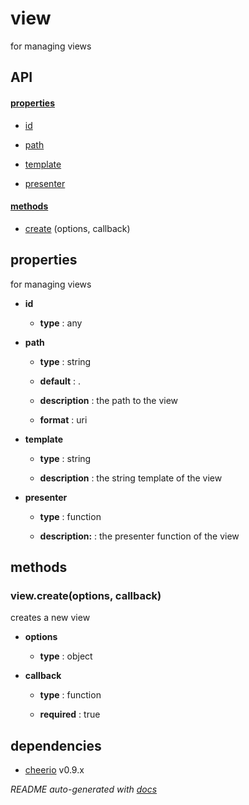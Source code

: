 # view


for managing views



## API

#### [properties](#view-properties)

  - [id](#view-properties-id)

  - [path](#view-properties-path)

  - [template](#view-properties-template)

  - [presenter](#view-properties-presenter)


#### [methods](#view-methods)

  - [create](#view-methods-create) (options, callback)



<a name="view-properties"></a>

## properties 
for managing views

- **id** 

  - **type** : any

- **path** 

  - **type** : string

  - **default** : .

  - **description** : the path to the view

  - **format** : uri

- **template** 

  - **type** : string

  - **description** : the string template of the view

- **presenter** 

  - **type** : function

  - **description:** : the presenter function of the view



<a name="view-methods"></a> 

## methods 

<a name="view-methods-create"></a> 

### view.create(options, callback)

creates a new view

- **options** 

  - **type** : object

- **callback** 

  - **type** : function

  - **required** : true



## dependencies 
- [cheerio](http://npmjs.org/package/cheerio) v0.9.x


*README auto-generated with [docs](https://github.com/bigcompany/resources/tree/master/docs)*